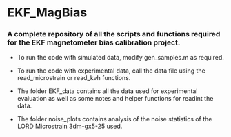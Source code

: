 # EKF_MagBias

### A complete repository of all the scripts and functions required for the EKF magnetometer bias calibration project. 

- To run the code with simulated data, modify gen_samples.m as required. 

- To run the code with experimental data, call the data file using the read_microstrain or read_kvh functions. 

- The folder EKF_data contains all the data used for experimental evaluation as well as some notes and helper functions for readint the data.

- The folder noise_plots contains analysis of the noise statistics of the LORD Microstrain 3dm-gx5-25 used.

